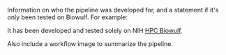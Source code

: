 Information on who the pipeline was developed for, and a statement if it's only been tested on Biowulf. For example:

It has been developed and tested solely on NIH [HPC Biowulf](https://hpc.nih.gov/).

Also include a workflow image to summarize the pipeline.
